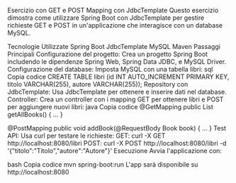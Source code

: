 Esercizio con GET e POST Mapping con JdbcTemplate
Questo esercizio dimostra come utilizzare Spring Boot con JdbcTemplate per gestire richieste GET e POST in un'applicazione che interagisce con un database MySQL.

Tecnologie Utilizzate
Spring Boot
JdbcTemplate
MySQL
Maven
Passaggi Principali
Configurazione del progetto: Crea un progetto Spring Boot includendo le dipendenze Spring Web, Spring Data JDBC, e MySQL Driver.
Configurazione del database: Imposta MySQL con una tabella libri:
sql
Copia codice
CREATE TABLE libri (id INT AUTO_INCREMENT PRIMARY KEY, titolo VARCHAR(255), autore VARCHAR(255));
Repository con JdbcTemplate: Usa JdbcTemplate per ottenere e inserire dati nel database.
Controller: Crea un controller con i mapping GET per ottenere libri e POST per aggiungere nuovi libri:
java
Copia codice
@GetMapping
public List<Book> getAllBooks() { ... }

@PostMapping
public void addBook(@RequestBody Book book) { ... }
Test API: Usa curl per testare le richieste:
GET: curl -X GET http://localhost:8080/libri
POST: curl -X POST http://localhost:8080/libri -d '{"titolo":"Titolo","autore":"Autore"}'
Esecuzione
Avvia l'applicazione con:

bash
Copia codice
mvn spring-boot:run
L'app sarà disponibile su http://localhost:8080
